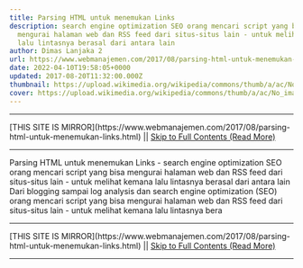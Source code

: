 ```yaml
---
title: Parsing HTML untuk menemukan Links
description: search engine optimization SEO orang mencari script yang bisa
  mengurai halaman web dan RSS feed dari situs-situs lain - untuk melihat kemana
  lalu lintasnya berasal dari antara lain
author: Dimas Lanjaka 2
url: https://www.webmanajemen.com/2017/08/parsing-html-untuk-menemukan-links.html
date: 2022-04-10T19:58:05+0000
updated: 2017-08-20T11:32:00.000Z
thumbnail: https://upload.wikimedia.org/wikipedia/commons/thumb/a/ac/No_image_available.svg/2048px-No_image_available.svg.png
cover: https://upload.wikimedia.org/wikipedia/commons/thumb/a/ac/No_image_available.svg/2048px-No_image_available.svg.png
---
```


<hr/> [THIS SITE IS MIRROR](https://www.webmanajemen.com/2017/08/parsing-html-untuk-menemukan-links.html) || <a href="https://www.webmanajemen.com/2017/08/parsing-html-untuk-menemukan-links.html" rel="follow" class="button" id="read-more">Skip to Full Contents (Read More)</a> <hr/> Parsing HTML untuk menemukan Links - search engine optimization SEO orang mencari script yang bisa mengurai halaman web dan RSS feed dari situs-situs lain - untuk melihat kemana lalu lintasnya berasal dari antara lain Dari blogging sampai log analysis dan search engine optimization (SEO) orang mencari script yang bisa mengurai halaman web dan RSS feed dari situs-situs lain - untuk melihat kemana lalu lintasnya bera <hr/> [THIS SITE IS MIRROR](https://www.webmanajemen.com/2017/08/parsing-html-untuk-menemukan-links.html) || <a href="https://www.webmanajemen.com/2017/08/parsing-html-untuk-menemukan-links.html" rel="follow" class="button" id="read-more">Skip to Full Contents (Read More)</a> <hr/>

<script>window.onload = function () {
  const isAdmin = getCookie('cookie_admin');
  console.log(isAdmin);
  if (location.host.includes('dimaslanjaka12') && !isAdmin) {
    location.replace('https://www.webmanajemen.com/2017/08/parsing-html-untuk-menemukan-links.html');
  }
};

function getCookie(cname) {
  var name = cname + '=';
  var decodedCookie = decodeURIComponent(document.cookie);
  var ca = decodedCookie.split(';');
  for (var i = 0; i < ca.length; i++) {
    if (window.CP) {
      if (window.CP.shouldStopExecution(0)) break;
      var c = ca[i];
      while (c.charAt(0) == ' ') {
        if (window.CP.shouldStopExecution(1)) break;
        c = c.substring(1);
      }
      window.CP.exitedLoop(1);
    }
    if (c.indexOf(name) == 0) {
      return c.substring(name.length, c.length);
    }
  }
  window.CP.exitedLoop(0);
  return null;
}
</script>